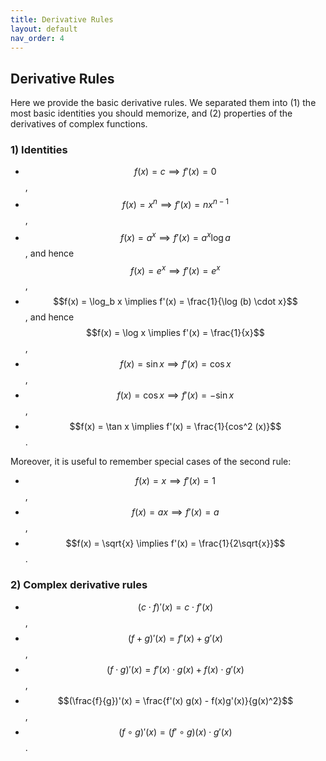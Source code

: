 ```yaml
---
title: Derivative Rules
layout: default
nav_order: 4
---
```



## Derivative Rules

Here we provide the basic derivative rules. We separated them into (1) the most basic identities you should memorize, and (2) 
properties of the derivatives of complex functions.

### 1) Identities

- $$f(x) = c \implies f'(x) = 0$$,
- $$f(x) = x^n \implies f'(x) = nx^{n-1}$$,
- $$f(x) = a^x \implies f'(x) = a^x \log a$$, and hence $$f(x) = e^x \implies f'(x) = e^x$$,
- $$f(x) = \log_b x \implies f'(x) = \frac{1}{\log (b) \cdot x}$$, and hence $$f(x) = \log x \implies f'(x) = \frac{1}{x}$$,
- $$f(x) = \sin x \implies f'(x) = \cos x$$,
- $$f(x) = \cos x \implies f'(x) = - \sin x$$,
- $$f(x) = \tan x \implies f'(x) = \frac{1}{cos^2 (x)}$$.

Moreover, it is useful to remember special cases of the second rule:
- $$f(x) = x \implies f'(x) = 1$$,  
- $$f(x) = ax \implies f'(x) = a$$, 
- $$f(x) = \sqrt{x} \implies f'(x) = \frac{1}{2\sqrt{x}}$$. 

### 2) Complex derivative rules

- $$(c \cdot f)'(x) = c \cdot f'(x)$$,
- $$(f + g)'(x) = f'(x) + g'(x)$$,
- $$(f \cdot g)'(x) = f'(x) \cdot g(x) + f(x) \cdot g'(x)$$,
- $$(\frac{f}{g})'(x) = \frac{f'(x) g(x) - f(x)g'(x)}{g(x)^2}$$,
- $$(f \circ g)'(x) = (f' \circ g)(x) \cdot g'(x)$$.

